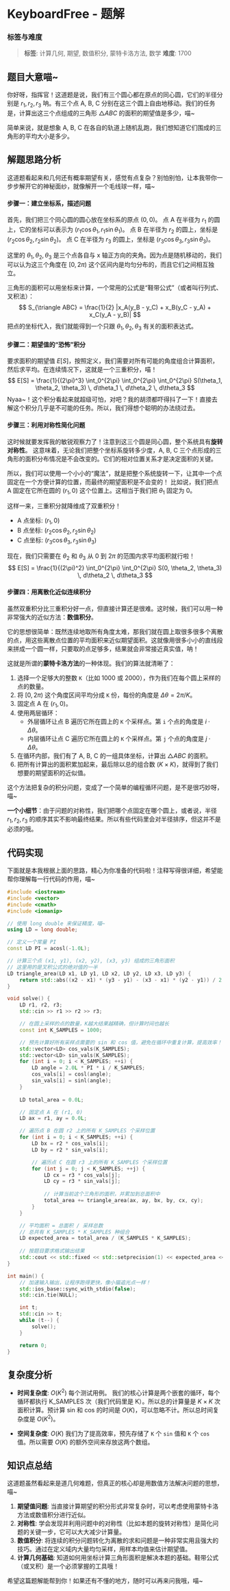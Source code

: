 # KeyboardFree - 题解

### 标签与难度
> **标签**: 计算几何, 期望, 数值积分, 蒙特卡洛方法, 数学
> **难度**: 1700

## 题目大意喵~

你好呀，指挥官！这道题是说，我们有三个圆心都在原点的同心圆，它们的半径分别是 $r_1, r_2, r_3$ 呐。有三个点 A, B, C 分别在这三个圆上自由地移动。我们的任务是，计算出这三个点组成的三角形 $\triangle ABC$ 的面积的期望值是多少，喵~

简单来说，就是想象 A, B, C 在各自的轨道上随机乱跑，我们想知道它们围成的三角形的平均大小是多少。

## 解题思路分析

这道题看起来和几何还有概率期望有关，感觉有点复杂？别怕别怕，让本我带你一步步解开它的神秘面纱，就像解开一个毛线球一样，喵~

#### 步骤一：建立坐标系，描述问题

首先，我们把三个同心圆的圆心放在坐标系的原点 $(0, 0)$。
点 A 在半径为 $r_1$ 的圆上，它的坐标可以表示为 $(r_1 \cos\theta_1, r_1 \sin\theta_1)$。
点 B 在半径为 $r_2$ 的圆上，坐标是 $(r_2 \cos\theta_2, r_2 \sin\theta_2)$。
点 C 在半径为 $r_3$ 的圆上，坐标是 $(r_3 \cos\theta_3, r_3 \sin\theta_3)$。

这里的 $\theta_1, \theta_2, \theta_3$ 是三个点各自与 x 轴正方向的夹角。因为点是随机移动的，我们可以认为这三个角度在 $[0, 2\pi)$ 这个区间内是均匀分布的，而且它们之间相互独立。

三角形的面积可以用坐标来计算，一个常用的公式是“鞋带公式”（或者叫行列式、叉积法）：
$$
S_{\triangle ABC} = \frac{1}{2} |x_A(y_B - y_C) + x_B(y_C - y_A) + x_C(y_A - y_B)|
$$
把点的坐标代入，我们就能得到一个只跟 $\theta_1, \theta_2, \theta_3$ 有关的面积表达式。

#### 步骤二：期望值的“恐怖”积分

要求面积的期望值 $E[S]$，按照定义，我们需要对所有可能的角度组合计算面积，然后求平均。在连续情况下，这就是一个三重积分，喵！
$$
E[S] = \frac{1}{(2\pi)^3} \int_0^{2\pi} \int_0^{2\pi} \int_0^{2\pi} S(\theta_1, \theta_2, \theta_3) \, d\theta_1 \, d\theta_2 \, d\theta_3
$$
Nyaa~！这个积分看起来就超级可怕，对吧？我的胡须都吓得抖了一下！直接去解这个积分几乎是不可能的任务。所以，我们得想个聪明的办法绕过去。

#### 步骤三：利用对称性简化问题

这时候就要发挥我的敏锐观察力了！注意到这三个圆是同心圆，整个系统具有**旋转对称性**。
这意味着，无论我们把整个坐标系旋转多少度，A, B, C 三个点形成的三角形的面积分布情况是不会改变的。它们的相对位置关系才是决定面积的关键。

所以，我们可以使用一个小小的“魔法”，就是把整个系统旋转一下，让其中一个点固定在一个方便计算的位置，而最终的期望面积是不会变的！
比如说，我们把点 A 固定在它所在圆的 $(r_1, 0)$ 这个位置上。这相当于我们把 $\theta_1$ 固定为 $0$。

这样一来，三重积分就降维成了双重积分！
*   A 点坐标: $(r_1, 0)$
*   B 点坐标: $(r_2 \cos\theta_2, r_2 \sin\theta_2)$
*   C 点坐标: $(r_3 \cos\theta_3, r_3 \sin\theta_3)$

现在，我们只需要在 $\theta_2$ 和 $\theta_3$ 从 $0$ 到 $2\pi$ 的范围内求平均面积就行啦！
$$
E[S] = \frac{1}{(2\pi)^2} \int_0^{2\pi} \int_0^{2\pi} S(0, \theta_2, \theta_3) \, d\theta_2 \, d\theta_3
$$

#### 步骤四：用离散化近似连续积分

虽然双重积分比三重积分好一点，但直接计算还是很难。这时候，我们可以用一种非常强大的近似方法：**数值积分**。

它的思想很简单：既然连续地取所有角度太难，那我们就在圆上取很多很多个离散的点，用这些离散点位置的平均面积来近似期望面积。这就像用很多小小的直线段来拼成一个圆一样，只要取的点足够多，结果就会非常接近真实值，呐！

这就是所谓的**蒙特卡洛方法**的一种体现。我们的算法就清晰了：
1.  选择一个足够大的整数 `K`（比如 1000 或 2000），作为我们在每个圆上采样的点的数量。
2.  将 $[0, 2\pi)$ 这个角度区间平均分成 `K` 份，每份的角度是 $\Delta\theta = 2\pi/K$。
3.  固定点 A 在 $(r_1, 0)$。
4.  使用两层循环：
    *   外层循环让点 B 遍历它所在圆上的 `K` 个采样点。第 `i` 个点的角度是 $i \cdot \Delta\theta$。
    *   内层循环让点 C 遍历它所在圆上的 `K` 个采样点。第 `j` 个点的角度是 $j \cdot \Delta\theta$。
5.  在循环内部，我们有了 A, B, C 的一组具体坐标，计算出 $\triangle ABC$ 的面积。
6.  把所有计算出的面积累加起来，最后除以总的组合数 ($K \times K$)，就得到了我们想要的期望面积的近似值。

这个方法把复杂的积分问题，变成了一个简单的编程循环问题，是不是很巧妙呀，喵~

**一个小细节**：由于问题的对称性，我们把哪个点固定在哪个圆上，或者说，半径 $r_1, r_2, r_3$ 的顺序其实不影响最终结果。所以有些代码里会对半径排序，但这并不是必须的哦。

## 代码实现

下面就是本我根据上面的思路，精心为你准备的代码啦！注释写得很详细，希望能帮你理解每一行代码的作用，喵~

```cpp
#include <iostream>
#include <vector>
#include <cmath>
#include <iomanip>

// 使用 long double 来保证精度，喵~
using LD = long double;

// 定义一个常量 PI
const LD PI = acosl(-1.0L);

// 计算三个点 (x1, y1), (x2, y2), (x3, y3) 组成的三角形面积
// 这里用的是叉积公式的绝对值的一半
LD triangle_area(LD x1, LD y1, LD x2, LD y2, LD x3, LD y3) {
    return std::abs((x2 - x1) * (y3 - y1) - (x3 - x1) * (y2 - y1)) / 2.0L;
}

void solve() {
    LD r1, r2, r3;
    std::cin >> r1 >> r2 >> r3;

    // 在圆上采样的点的数量，K越大结果越精确，但计算时间也越长
    const int K_SAMPLES = 1000;

    // 预先计算好所有采样点需要的 sin 和 cos 值，避免在循环中重复计算，提高效率！
    std::vector<LD> cos_vals(K_SAMPLES);
    std::vector<LD> sin_vals(K_SAMPLES);
    for (int i = 0; i < K_SAMPLES; ++i) {
        LD angle = 2.0L * PI * i / K_SAMPLES;
        cos_vals[i] = cosl(angle);
        sin_vals[i] = sinl(angle);
    }
    
    LD total_area = 0.0L;

    // 固定点 A 在 (r1, 0)
    LD ax = r1, ay = 0.0L;

    // 遍历点 B 在圆 r2 上的所有 K_SAMPLES 个采样位置
    for (int i = 0; i < K_SAMPLES; ++i) {
        LD bx = r2 * cos_vals[i];
        LD by = r2 * sin_vals[i];

        // 遍历点 C 在圆 r3 上的所有 K_SAMPLES 个采样位置
        for (int j = 0; j < K_SAMPLES; ++j) {
            LD cx = r3 * cos_vals[j];
            LD cy = r3 * sin_vals[j];
            
            // 计算当前这个三角形的面积，并累加到总面积中
            total_area += triangle_area(ax, ay, bx, by, cx, cy);
        }
    }

    // 平均面积 = 总面积 / 采样总数
    // 总共有 K_SAMPLES * K_SAMPLES 种组合
    LD expected_area = total_area / (K_SAMPLES * K_SAMPLES);
    
    // 按题目要求格式输出结果
    std::cout << std::fixed << std::setprecision(1) << expected_area << "\n";
}

int main() {
    // 加速输入输出，让程序跑得更快，像小猫追光点一样！
    std::ios_base::sync_with_stdio(false);
    std::cin.tie(NULL);

    int t;
    std::cin >> t;
    while (t--) {
        solve();
    }

    return 0;
}
```

## 复杂度分析

- **时间复杂度**: $O(K^2)$ 每个测试用例。
  我们的核心计算是两个嵌套的循环，每个循环都执行 K_SAMPLES 次（我们代码里是 K）。所以总的计算量是 $K \times K$ 次面积计算。预计算 sin 和 cos 的时间是 $O(K)$，可以忽略不计。所以总时间复杂度是 $O(K^2)$。

- **空间复杂度**: $O(K)$
  我们为了提高效率，预先存储了 `K` 个 `sin` 值和 `K` 个 `cos` 值。所以需要 $O(K)$ 的额外空间来存放这两个数组。

## 知识点总结

这道题虽然看起来是道几何难题，但真正的核心却是用数值方法解决问题的思想，喵~

1.  **期望值问题**: 当直接计算期望的积分形式非常复杂时，可以考虑使用蒙特卡洛方法或数值积分进行近似。
2.  **对称性**: 学会发现并利用问题中的对称性（比如本题的旋转对称性）是简化问题的关键一步，它可以大大减少计算量。
3.  **数值积分**: 将连续的积分问题转化为离散的求和问题是一种非常实用且强大的技巧。通过在定义域内大量均匀采样，用样本均值来估计期望值。
4.  **计算几何基础**: 知道如何用坐标计算三角形面积是解决本题的基础。鞋带公式（或叉积）是一个必须掌握的工具哦！

希望这篇题解能帮到你！如果还有不懂的地方，随时可以再来问我哦，喵~